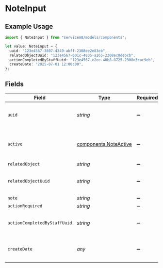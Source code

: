 # NoteInput

## Example Usage

```typescript
import { NoteInput } from "servicem8/models/components";

let value: NoteInput = {
  uuid: "123e4567-3807-4349-abff-2308ee2e83eb",
  relatedObjectUuid: "123e4567-601c-4835-a265-2308ec0debcb",
  actionCompletedByStaffUuid: "123e4567-e2ee-40b8-8725-2308e3cac9eb",
  createDate: "2025-07-01 12:00:00",
};
```

## Fields

| Field                                                          | Type                                                           | Required                                                       | Description                                                    | Example                                                        |
| -------------------------------------------------------------- | -------------------------------------------------------------- | -------------------------------------------------------------- | -------------------------------------------------------------- | -------------------------------------------------------------- |
| `uuid`                                                         | *string*                                                       | :heavy_minus_sign:                                             | Unique identifier for this record                              | 123e4567-3807-4349-abff-2308ee2e83eb                           |
| `active`                                                       | [components.NoteActive](../../models/components/noteactive.md) | :heavy_minus_sign:                                             | Record active/deleted flag.  Valid values are [0,1]            |                                                                |
| `relatedObject`                                                | *string*                                                       | :heavy_minus_sign:                                             | N/A                                                            |                                                                |
| `relatedObjectUuid`                                            | *string*                                                       | :heavy_minus_sign:                                             | N/A                                                            | 123e4567-601c-4835-a265-2308ec0debcb                           |
| `note`                                                         | *string*                                                       | :heavy_minus_sign:                                             | N/A                                                            |                                                                |
| `actionRequired`                                               | *string*                                                       | :heavy_minus_sign:                                             | N/A                                                            |                                                                |
| `actionCompletedByStaffUuid`                                   | *string*                                                       | :heavy_minus_sign:                                             | N/A                                                            | 123e4567-e2ee-40b8-8725-2308e3cac9eb                           |
| `createDate`                                                   | *any*                                                          | :heavy_minus_sign:                                             | Timestamp at which record was last modified                    | 2025-07-01 12:00:00                                            |